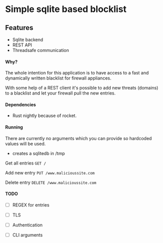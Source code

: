 # Simple sqlite based blocklist

## Features
- Sqlite backend
- REST API
- Threadsafe communication

#### Why?
The whole intention for this application is to have access to a fast and
dynamically written blacklist for firewall appliances. 

With some help of a REST client it's possible to add new threats (domains) to
a blacklist and let your firewall pull the new entries.

#### Dependencies
- Rust nightly because of rocket.

#### Running
There are currently no arguments which you can provide so hardcoded values will
be used.

- creates a sqlitedb in /tmp

Get all entries
``GET /``

Add new entry
``PUT /www.malicioussite.com``

Delete entry
``DELETE /www.malicioussite.com``

#### TODO
- [ ] REGEX for entries 
- [ ] TLS
- [ ] Authentication
- [ ] CLI arguments


